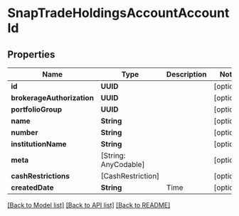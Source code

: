 # SnapTradeHoldingsAccountAccountId

## Properties
Name | Type | Description | Notes
------------ | ------------- | ------------- | -------------
**id** | **UUID** |  | [optional] 
**brokerageAuthorization** | **UUID** |  | [optional] 
**portfolioGroup** | **UUID** |  | [optional] 
**name** | **String** |  | [optional] 
**number** | **String** |  | [optional] 
**institutionName** | **String** |  | [optional] 
**meta** | [String: AnyCodable] |  | [optional] 
**cashRestrictions** | [CashRestriction] |  | [optional] 
**createdDate** | **String** | Time | [optional] 

[[Back to Model list]](../README.md#models) [[Back to API list]](../README.md#api-endpoints) [[Back to README]](../README.md)


